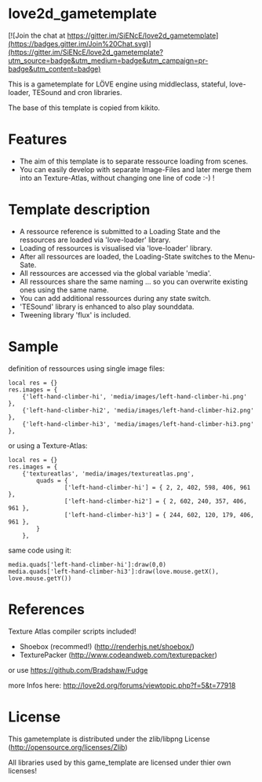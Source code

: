 love2d_gametemplate
===================

[![Join the chat at https://gitter.im/SiENcE/love2d_gametemplate](https://badges.gitter.im/Join%20Chat.svg)](https://gitter.im/SiENcE/love2d_gametemplate?utm_source=badge&utm_medium=badge&utm_campaign=pr-badge&utm_content=badge)

This is a gametemplate for LÖVE engine using middleclass, stateful, love-loader, TESound and cron libraries.

The base of this template is copied from kikito.

Features
==========
- The aim of this template is to separate ressource loading from scenes.
- You can easily develop with separate Image-Files and later merge them into an Texture-Atlas, without changing one line of code :-) !

Template description
==========
- A ressource reference is submitted to a Loading State and the ressources are loaded via 'love-loader' library.
- Loading of ressources is visualised via 'love-loader' library.
- After all ressources are loaded, the Loading-State switches to the Menu-Sate.
- All ressources are accessed via the global variable 'media'.
- All ressources share the same naming ... so you can overwrite existing ones using the same name.
- You can add additional ressources during any state switch.
- 'TESound' library is enhanced to also play sounddata.
- Tweening library 'flux' is included.

Sample
==========
definition of ressources using single image files:
```
local res = {}
res.images = {
	{'left-hand-climber-hi', 'media/images/left-hand-climber-hi.png' },
	{'left-hand-climber-hi2', 'media/images/left-hand-climber-hi2.png' },
	{'left-hand-climber-hi3', 'media/images/left-hand-climber-hi3.png' },
```

or using a Texture-Atlas:
```
local res = {}
res.images = {
	{'textureatlas', 'media/images/textureatlas.png',
		quads = {
				['left-hand-climber-hi'] = { 2, 2, 402, 598, 406, 961 },
				['left-hand-climber-hi2'] = { 2, 602, 240, 357, 406, 961 },
				['left-hand-climber-hi3'] = { 244, 602, 120, 179, 406, 961 },
		}
	},
```

same code using it:
```
media.quads['left-hand-climber-hi']:draw(0,0)
media.quads['left-hand-climber-hi3']:draw(love.mouse.getX(), love.mouse.getY())
```

References
==========
Texture Atlas compiler scripts included!
* Shoebox (recommed!) (http://renderhjs.net/shoebox/)
* TexturePacker (http://www.codeandweb.com/texturepacker)

or use https://github.com/Bradshaw/Fudge

more Infos here: http://love2d.org/forums/viewtopic.php?f=5&t=77918

License
==========
This gametemplate is distributed under the zlib/libpng License (http://opensource.org/licenses/Zlib)

All libraries used by this game_template are licensed under thier own licenses! 
